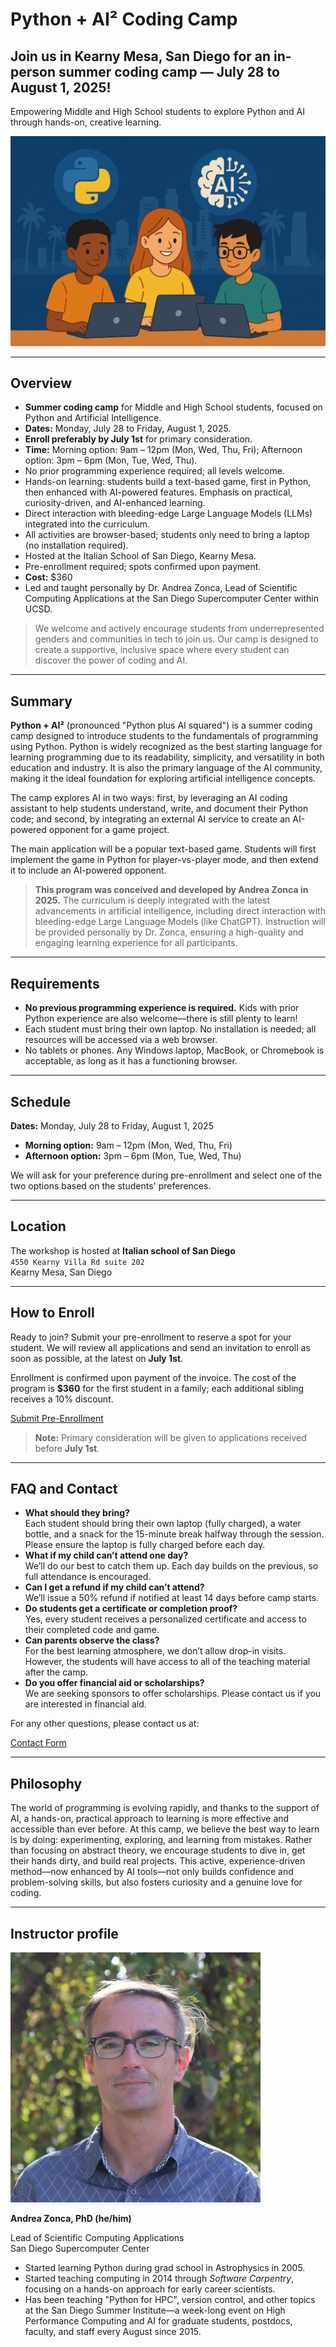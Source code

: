 # Python + AI² Coding Camp

## Join us in Kearny Mesa, San Diego for an in-person summer coding camp — July 28 to August 1, 2025!

Empowering Middle and High School students to explore Python and AI through hands-on, creative learning.

![Python + AI Squared Camp Logo: stylized Python and AI graphics](pythonai2.png)

---

## Overview

- **Summer coding camp** for Middle and High School students, focused on Python and Artificial Intelligence.
- **Dates:** Monday, July 28 to Friday, August 1, 2025.
- **Enroll preferably by July 1st** for primary consideration.
- **Time:** Morning option: 9am – 12pm (Mon, Wed, Thu, Fri); Afternoon option: 3pm – 6pm (Mon, Tue, Wed, Thu).
- No prior programming experience required; all levels welcome.
- Hands-on learning: students build a text-based game, first in Python, then enhanced with AI-powered features. Emphasis on practical, curiosity-driven, and AI-enhanced learning.
- Direct interaction with bleeding-edge Large Language Models (LLMs) integrated into the curriculum.
- All activities are browser-based; students only need to bring a laptop (no installation required).
- Hosted at the Italian School of San Diego, Kearny Mesa.
- Pre-enrollment required; spots confirmed upon payment.
- **Cost:** $360
- Led and taught personally by Dr. Andrea Zonca, Lead of Scientific Computing Applications at the San Diego Supercomputer Center within UCSD.

> We welcome and actively encourage students from underrepresented genders and communities in tech to join us. Our camp is designed to create a supportive, inclusive space where every student can discover the power of coding and AI.

---

## Summary

**Python + AI²** (pronounced "Python plus AI squared") is a summer coding camp designed to introduce students to the fundamentals of programming using Python. Python is widely recognized as the best starting language for learning programming due to its readability, simplicity, and versatility in both education and industry. It is also the primary language of the AI community, making it the ideal foundation for exploring artificial intelligence concepts.

The camp explores AI in two ways: first, by leveraging an AI coding assistant to help students understand, write, and document their Python code; and second, by integrating an external AI service to create an AI-powered opponent for a game project.

The main application will be a popular text-based game. Students will first implement the game in Python for player-vs-player mode, and then extend it to include an AI-powered opponent.

> **This program was conceived and developed by Andrea Zonca in 2025.** The curriculum is deeply integrated with the latest advancements in artificial intelligence, including direct interaction with bleeding-edge Large Language Models (like ChatGPT). Instruction will be provided personally by Dr. Zonca, ensuring a high-quality and engaging learning experience for all participants.

---

## Requirements

- **No previous programming experience is required.** Kids with prior Python experience are also welcome—there is still plenty to learn!
- Each student must bring their own laptop. No installation is needed; all resources will be accessed via a web browser.
- No tablets or phones. Any Windows laptop, MacBook, or Chromebook is acceptable, as long as it has a functioning browser.

---

## Schedule

**Dates:** Monday, July 28 to Friday, August 1, 2025

- **Morning option:** 9am – 12pm (Mon, Wed, Thu, Fri)
- **Afternoon option:** 3pm – 6pm (Mon, Tue, Wed, Thu)

We will ask for your preference during pre-enrollment and select one of the two options based on the students' preferences.

---

## Location

The workshop is hosted at **Italian school of San Diego**  
`4550 Kearny Villa Rd suite 202`  
Kearny Mesa, San Diego

---

## How to Enroll

Ready to join? Submit your pre-enrollment to reserve a spot for your student. We will review all applications and send an invitation to enroll as soon as possible, at the latest on **July 1st**.

Enrollment is confirmed upon payment of the invoice. The cost of the program is **$360** for the first student in a family; each additional sibling receives a 10% discount.

[Submit Pre-Enrollment](https://docs.google.com/forms/d/e/1FAIpQLScesJCTZiWnxdkSpglX_CPumRuH4R7i8BWCu3Trllo5tSuhOw/viewform?usp=dialog)

> **Note:** Primary consideration will be given to applications received before **July 1st**.

---

## FAQ and Contact

- **What should they bring?**  
  Each student should bring their own laptop (fully charged), a water bottle, and a snack for the 15-minute break halfway through the session. Please ensure the laptop is fully charged before each day.
- **What if my child can’t attend one day?**  
  We’ll do our best to catch them up. Each day builds on the previous, so full attendance is encouraged.
- **Can I get a refund if my child can’t attend?**  
  We’ll issue a 50% refund if notified at least 14 days before camp starts.
- **Do students get a certificate or completion proof?**  
  Yes, every student receives a personalized certificate and access to their completed code and game.
- **Can parents observe the class?**  
  For the best learning atmosphere, we don’t allow drop-in visits. However, the students will have access to all of the teaching material after the camp.
- **Do you offer financial aid or scholarships?**  
  We are seeking sponsors to offer scholarships. Please contact us if you are interested in financial aid.

For any other questions, please contact us at:

[Contact Form](https://docs.google.com/forms/d/e/1FAIpQLSewqz_DiHqwhH83XavamrpiqLbU2ib5wJzRXIIWK_Ti7q_d8A/viewform?usp=pp_url&entry.561435805=Teaching:+Python+%2B+AI%5E2&entry.1256461741=I+have+a+question+about+the+Python+%2B+AI%5E2+coding+camp:%0A%0A)

---

## Philosophy

The world of programming is evolving rapidly, and thanks to the support of AI, a hands-on, practical approach to learning is more effective and accessible than ever before. At this camp, we believe the best way to learn is by doing: experimenting, exploring, and learning from mistakes. Rather than focusing on abstract theory, we encourage students to dive in, get their hands dirty, and build real projects. This active, experience-driven method—now enhanced by AI tools—not only builds confidence and problem-solving skills, but also fosters curiosity and a genuine love for coding.

---

## Instructor profile

![Portrait of Dr. Andrea Zonca, instructor of Python + AI Squared camp](andrea_zonca.jpg)

**Andrea Zonca, PhD (he/him)**

Lead of Scientific Computing Applications  
San Diego Supercomputer Center

- Started learning Python during grad school in Astrophysics in 2005.
- Started teaching computing in 2014 through *Software Carpentry*, focusing on a hands-on approach for early career scientists.
- Has been teaching "Python for HPC", version control, and other topics at the San Diego Summer Institute—a week-long event on High Performance Computing and AI for graduate students, postdocs, faculty, and staff every August since 2015.
